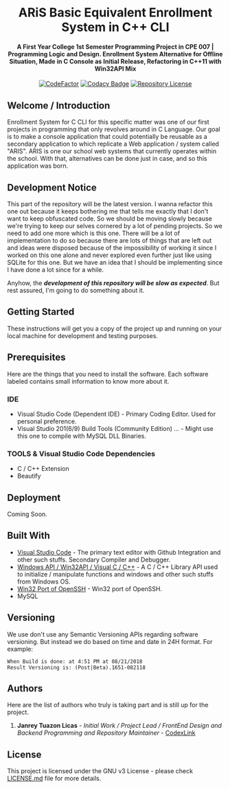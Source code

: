 <h1 align="center">ARiS Basic Equivalent Enrollment System in C++ CLI</h1>
<h4 align="center">A First Year College 1st Semester Programming Project in CPE 007 | Programming Logic and Design. Enrollment System Alternative for Offline Situation, Made in C Console as Initial Release, Refactoring in C++11 with Win32API Mix</h4>

<div align="center">

[![CodeFactor](https://www.codefactor.io/repository/github/codexlink/aris_erlm_cli/badge)](https://www.codefactor.io/repository/github/codexlink/aris_erlm_cli)
[![Codacy Badge](https://app.codacy.com/project/badge/Grade/1a1ad6c6141448679bbeafe171aecaba)](https://www.codacy.com/manual/CodexLink/ARiSEquivERLMS_C_CLI?utm_source=github.com&amp;utm_medium=referral&amp;utm_content=CodexLink/ARiS_ERLM_CLI&amp;utm_campaign=Badge_Grade)
[![Repository License](https://badgen.net/github/license/CodexLink/ARiS_ERLM_CLI)](https://github.com/CodexLink/ARiS_ERLM_CLI/blob/master/LICENSE)

</div>

## Welcome / Introduction

Enrollment System for C CLI for this specific matter was one of our first projects in programming that only revolves around in C Language. Our goal is to make a console application that could potentially be reusable as a secondary application to which replicate a Web application / system called "ARIS". ARIS is one our school web systems that currently operates within the school. With that, alternatives can be done just in case, and so this application was born.

## Development Notice

This part of the repository will be the latest version. I wanna refactor this one out because it keeps bothering me that tells me exactly that I don't want to keep obfuscated code. So we should be moving slowly because we're trying to keep our selves cornered by a lot of pending projects. So we need to add one more which is this one. There will be a lot of implementation to do so because there are lots of things that are left out and ideas were disposed because of the impossibility of working it since I worked on this one alone and never explored even further just like using SQLite for this one. But we have an idea that I should be implementing since I have done a lot since for a while.

Anyhow, the ***development of this repository will be slow as expected***. But rest assured, I'm going to do something about it.

## Getting Started

These instructions will get you a copy of the project up and running on your local machine for development and testing purposes.

## Prerequisites

Here are the things that you need to install the software. Each software labeled contains small information to know more about it.

### IDE

- Visual Studio Code (Dependent IDE) - Primary Coding Editor. Used for personal preference.
- Visual Studio 201(6/9) Build Tools (Community Edition) ... - Might use this one to compile with MySQL DLL Binaries.

### TOOLS & Visual Studio Code Dependencies

- C / C++ Extension
- Beautify

## Deployment

Coming Soon.

## Built With

- [Visual Studio Code](https://code.visualstudio.com/) - The primary text editor with Github Integration and other such stuffs. Secondary Compiler and Debugger.
- [Windows API / Win32API / Visual C / C++](https://docs.microsoft.com/en-us/windows/desktop/apiindex/windows-api-list) - A C / C++ Library API used to initialize / manipulate functions and windows and other such stuffs from Windows OS.
- [Win32 Port of OpenSSH](https://github.com/PowerShell/Win32-OpenSSH) - Win32 port of OpenSSH.
- MySQL

## Versioning

We use don't use any Semantic Versioning APIs regarding software versioning. But instead we do based on time and date in 24H format. For example:

```text
When Build is done: at 4:51 PM at 08/21/2018
Result Versioning is: (Post|Beta).1651-082118
```

## Authors

Here are the list of authors who truly is taking part and is still up for the project.

1. **Janrey Tuazon Licas** - *Initial Work / Project Lead / FrontEnd Design and Backend Programming and Repository Maintainer* - [CodexLink](https://github.com/CodexLink)

## License

This project is licensed under the GNU v3 License - please check [LICENSE.md](https://github.com/CodexLink/ARiS_ERLM_CLI/blob/master/LICENSE) file for more details.
